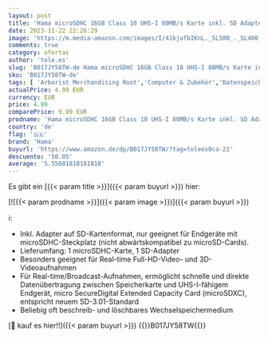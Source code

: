 ```yaml
---
layout: post
title: 'Hama microSDHC 16GB Class 10 UHS-I 80MB/s Karte inkl. SD Adapter  Schwarz'
date: 2023-11-22 22:26:29
image: 'https://m.media-amazon.com/images/I/41kjufbIKnL._SL500_._SL400_.jpg'
comments: true
category: ofertas
author: 'tole.es'
slug: 'B017JY58TW-de Hama microSDHC 16GB Class 10 UHS-I 80MB/s Karte inkl. SD...'
sku: 'B017JY58TW-de'
tags: [ 'Arborist Merchandising Root','Computer & Zubehör','Datenspeicher','Externe Datenspeicher','Hama','Micro SD Speicherkarten','Self Service','Special Features Stores','Speicherkarten','a4cbee59-f823-40fe-831a-7de64f655f6f_0','a4cbee59-f823-40fe-831a-7de64f655f6f_5601','hama','🇩🇪', ]
actualPrice: 4.99 EUR
currency: EUR
price: 4.99
comparePrice: 9.99 EUR
prodname: 'Hama microSDHC 16GB Class 10 UHS-I 80MB/s Karte inkl. SD Adapter  Schwarz'
country: 'de'
flag: '🇩🇪'
brand: 'Hama'
buyurl: 'https://www.amazon.de/dp/B017JY58TW/?tag=tolees0ca-21'
descuento: '50.05'
average: '5.55681818181818'
---
```


Es gibt ein [{{< param title >}}]({{< param buyurl >}}) hier:

[![{{< param prodname >}}]({{< param image >}})]({{< param buyurl >}})

ℹ️:

- Inkl. Adapter auf SD-Kartenformat, nur geeignet für Endgeräte mit microSDHC-Steckplatz (nicht abwärtskompatibel zu microSD-Cards).
- Lieferumfang: 1 microSDHC-Karte, 1 SD-Adapter
- Besonders geeignet für Real-time Full-HD-Video- und 3D-Videoaufnahmen
- Für Real-time/Broadcast-Aufnahmen, ermöglicht schnelle und direkte Datenübertragung zwischen Speicherkarte und UHS-I-fähigem Endgerät, micro SecureDigital Extended Capacity Card (microSDXC), entspricht neuem SD-3.01-Standard
- Beliebig oft beschreib- und löschbares Wechselspeichermedium

[🛒 kauf es hier!!]({{< param buyurl >}})
{{<world>}}B017JY58TW{{</world>}}
